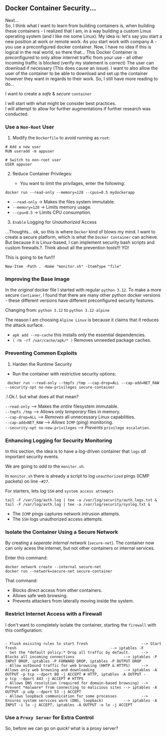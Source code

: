## Docker Container Security...

Next...<br>
So, I think what I want to learn from building containers is, when building these containers - I realized that I am, in a way building a custom Linux operating system (and I like me some Linux). My idea is: let's say you start a new position at work or remote work. As you start work with company A - you use a preconfigured docker container. Now, I have no idea if this is logical in the real world, so there that...
This Docker Container is preconfigured to only allow internet traffic from your use - all other incoming traffic is blocked (verify my statement is correct) The user can download if necessary (This does cause an issue).
I want to also allow the user of the container to be able to download and set up the container however they want in regards to their work. So, I still have more reading to do...

I want to create a *safe* & *secure* `container`

I will start with what might be consider best practices.<br>
I will attempt to allow for further augmentations if further research was conducted.<br>

### Use a `Non-Root` User <br>

1. Modify the `Dockerfile` to avoid running as `root`:

```
# Add a new user
RUN useradd -m appuser

# Switch to non-root user
USER appuser
```

2. Reduce Container Privileges:

    - You want to limit the privilages, enter the following: <br>

` docker run --read-only --memory=128 --cpus=0.5 mydockerapp ` <br>

- `--read-only`  -> Makes the files system immutable. <br>
- `--memory=128` -> Limits memory usage. <br>
- `--cpu=0.5`    -> Limits CPU consumption. <br>

3. `Enable` Logging for *Unauthorized* Access

...Thoughts...
ok, so this is where `Docker` kind of blows my mind. I want to create a secure platform, which is what the `Docker Container` can achieve. But because it is Linux-based, I can implement security bash scripts and custom firewalls.?. Think about all the prevention tools!!! YO!<br>

This is going to be fun!!! <br>

` New-Item -Path . -Name "monitor.sh" -ItemType "file" ` <br>

### Improving the Base Image

In the *original* docker file I started with regular `python 3.12`. To make a more secure `Contianer`, I found that there are many other python docker versions - these different versions have different preconfigured security features.<br>

Changing from: `python 3.12` to `python 3.12-alpine`<br>

The reason I am choosing `Alpine Linux` is because it claims that it reduces the attack surface. <br>

- `apk add --no-cache` this installs *only* the essential dependencies. <br>
- `( rm -rf /var/cache/apk/* )` Removes unneeded package caches.<br>

### Preventing Common Exploits


1. Harden the Runtime Security <br>
- Run the container with restrictive security options: <br>

``` docker run --read-only --tmpfs /tmp --cap-drop=ALL --cap-add=NET_RAW --security-opt no-new-privileges secure-container``` <br>

.!.Ok.!. but what does all that mean?<br>

`--read-only` --> Makes the *entire* filesystem immutable. <br>
`--tmpfs /tmp` --> Allows only *temporary* files in memory. <br>
`--cap-drop=ALL` --> *Removes* all unnecessary Linux capabilities. <br>
`--cap-add=NET_RAW` --> *Allows* `ICMP` (ping) monitoring. <br>
`--security-opt no-new-privileges` --> *Prevents* `privilege escalation`. <br>

### Enhancing Logging for Security Monitoring

In this section, the idea is to have a log-driven container that `logs` *all* important security events.<br>

We are going to *add to* the `monitor.sh`. <br>

In `monitor.sh` there is already a script to log `unauthorized` pings (ICMP packets) on line `~#27`.<br>

For starters, lets *log* `SSH` and `system access attempts`<br>

`tail -F /var/log/auth.log | tee -a /var/log/security/auth_logs.txt &` <br>
`tail -F /var/log/auth.log | tee -a /var/log/security/syslog.txt &` <br>

- The `ICMP` pings captures network intrusion attempts. <br>
- The `SSH` logs unauthorized access attempts.<br>


### Isolate the Container Using a Secure Network

By creating a *seperate* *internal network* (`secure-net`). The container now can only acess the internet, but not other containers or internal services.<br>

Enter this command:<br>

```
docker network create --internal secure-net
docker run --network=secure-net secure-container
```
That command:<br>
- Blocks direct access from other containers.
- Allows safe web browsing.
- Prevents attackers from laterally moving inside the system.


### Restrict Internet Access with a Firewall

I don't want to completely isolate the container, starting the `firewall` with this configuration:

```

- Flush exisitng rules to start fresh                        --> Start fresh                                          --> iptables -F
- Set the *default policy:* Drop all traffic by default.     --> Blocks all incoming connections                      --> iptables -P INPUT DROP, iptables -P FORWARD DROP, iptables -P OUTPUT DROP
- Allow outbound traffic for web browsing (HHTP & HTTPS)     --> Allows only web browsing and downloading             --> iptables -A OUTPUT -p tcp --dport 80 -j ACCEPT # HTTP, iptables -A OUTPUT -                                                                                                                         p tcp --dport 443 -j ACCEPT # HTTPS
- Allows DNS resolution (required for domain-based browsing) --> Prevent *malware* from connecting to malicious sites --> iptables -A OUTPUT -p udp --dport 53 -j ACCEPT
- Allows loopback communication for some processes           --> Ensures system services work (DNS, loopback)         --> iptables -A INPUT -i lo -j ACCEPT, iptables -A OUTPUT -o lo -j ACCEPT

```

### Use a `Proxy Server` for Extra Control

So, before we can go on *quick!* what is a proxy server?<br>


















